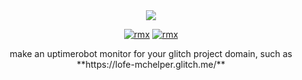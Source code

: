 <div align="center">

<img src="https://s.lofe.xyz/da766">

[![rmx](https://img.shields.io/badge/REPOSITORY-PUBLIC-red?style=for-the-badge&logo=Glitch)](https://glitch.com/edit/#!/remix/lofe-mchelper)
[![rmx](https://img.shields.io/badge/LICENSE-MIT-yellow?style=for-the-badge)](https://github.com/OfficialLofe/MCHelper/blob/master/LICENSE)
</center>
make an uptimerobot monitor for your glitch project domain, such as **https://lofe-mchelper.glitch.me/**
</div>
